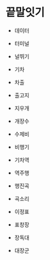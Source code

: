 # 끝말잇기

* 데이터
- 터미널
* 널뛰기
- 기차
* 차출
- 출고지
* 지우개
- 개장수
* 수제비
- 비행기
* 기차역
- 역주행
* 행진곡
- 곡소리
* 이정표
- 표창장
* 장독대
- 대장군








